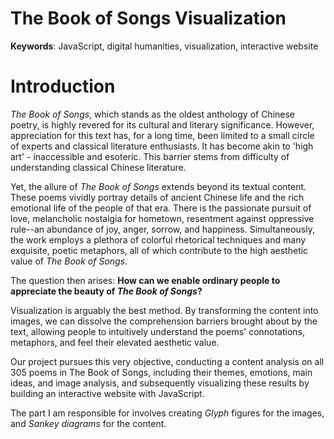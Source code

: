 # The Book of Songs Visualization

**Keywords**: JavaScript, digital humanities, visualization, interactive website

# Introduction
*The Book of Songs*, which stands as the oldest anthology of Chinese poetry, is highly revered for its cultural and literary significance. However, appreciation for this text has, for a long time, been limited to a small circle of experts and classical literature enthusiasts. It has become akin to 'high art' - inaccessible and esoteric. This barrier stems from difficulty of understanding classical Chinese literature.

Yet, the allure of *The Book of Songs* extends beyond its textual content. These poems vividly portray details of ancient Chinese life and the rich emotional life of the people of that era. There is the passionate pursuit of love, melancholic nostalgia for hometown, resentment against oppressive rule--an abundance of joy, anger, sorrow, and happiness. Simultaneously, the work employs a plethora of colorful rhetorical techniques and many exquisite, poetic metaphors, all of which contribute to the high aesthetic value of *The Book of Songs*.

The question then arises: **How can we enable ordinary people to appreciate the beauty of *The Book of Songs*?** 

Visualization is arguably the best method. By transforming the content into images, we can dissolve the comprehension barriers brought about by the text, allowing people to intuitively understand the poems' connotations, metaphors, and feel their elevated aesthetic value.

Our project pursues this very objective, conducting a content analysis on all 305 poems in The Book of Songs, including their themes, emotions, main ideas, and image analysis, and subsequently visualizing these results by building an interactive website with JavaScript.

The part I am responsible for involves creating *Glyph* figures for the images, and *Sankey diagrams* for the content.






